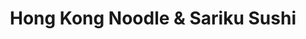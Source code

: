 ---
layout: place
title: "Hong Kong Noodle & Sariku Sushi"
permalink: /new-york/new-york/hong-kong-noodle-sariku-sushi.html
stateAbbr: NY
stateName: New York
cityName: New York
seo:
  name: "Hong Kong Noodle & Sariku Sushi"
  type: Restaurant
  links: https://hongkongnoodleny.com/
description: "Unassuming sit-down restaurant offering familiar Chinese & Japanese eats, including sushi. Hong Kong Noodle & Sariku Sushi serves delicious sushi in New York, New York. Try fresh Japanese dishes for a great dining experience. Available for takeout, delivery, lunch, and dinner."
place_id: ChIJ-WCDcghZwokRafqiRaOW0JA
photos:
  - name: >-
      places/ChIJ-WCDcghZwokRafqiRaOW0JA/photos/AeeoHcJSbHY_Mv9wqJIIU-XndHUEWpjLblBXX1Q8SKKZDIGIYwaToexpBV202ooLQG3HThoCjmepqUKBe0bMMKyr_WsYiGEDs49PxmBt5vPJqiLCxV0eOlhUnhKl2FO-h7UvnNYzhBl9JLTHmfYUXrOvZ4ExVLJvKjQkU8yIUI2me-KArVb5IoDCogaDNpevOeft9iG9BjUravscs3Be_SQQpMgnIQKgqmkP4RqlFNhIAYmV0HWV35L1ecTzg4LxVTInrrFnFagf-fS3E8bLkyVKYZct9Ka9S6iVslfLmLSluA1r6LmnuCHGGvHtjjuGAXf-mMMLNsghQAM4ra7WcmOZnN1qGSIJujcUHjblyya9WlxCgHFOniWN8wQb6SHcW_y6xUUikwcfBEdZiitrBskONtwfR6PhT9qOenuGsPlX8l__PQ
    widthPx: 2048
    heightPx: 1152
    authorAttributions:
      - displayName: Marie Parsons
        uri: https://maps.google.com/maps/contrib/114787239470053032113
        photoUri: >-
          https://lh3.googleusercontent.com/a-/ALV-UjXwrqw9ZoaOGmFCrh5ktVNn3ZQuu6S36Gn0QYchoZyF4hVksN3Z=s100-p-k-no-mo
    flagContentUri: >-
      https://www.google.com/local/imagery/report/?cb_client=maps_api_places.places_api&image_key=!1e10!2sCIHM0ogKEICAgIDE2JL-Mg&hl=en-US
    googleMapsUri: >-
      https://www.google.com/maps/place//data=!3m4!1e2!3m2!1sCIHM0ogKEICAgIDE2JL-Mg!2e10!4m2!3m1!1s0x89c25908728360f9:0x90d096a345a2fa69
  - name: >-
      places/ChIJ-WCDcghZwokRafqiRaOW0JA/photos/AeeoHcIYys_9HveRiOnJ2Z2BMcL8zlQh6V6DWNhhENWwJNccvXk6uRqKtlULYcmljomgDTloqgIrxkbPjAlQ-M3YHR6Uq2PygPp0tPzkhpkBBPaKSb2D40pYFDuxxw_wCeKqtEaQPEwtWFGVWVXjQJm2XQdEwXIOZuNhHpCB_S5B-_kRxk5IJ_PCl-rRllaMRVNVwuKr2QeQFIZvvEdN6eRapsOuL_SZq5jNcKTxkFb8h-TIo9MRVVPiBiAYlh4E7IzaNepzc12v-ZABs0mA875kg5g4ye7qKFvXbpe--wJ6MS4OdEO55wdiwqb6k160ueePDoVsarS8YK1N9Rq0pu1hzWHUx2ElHnhZGVnN_XKDx-GGV4IujrIQzi8z-XV-zDwDUzpvL-RWmhLXTEl77_hM_1EVdfuyBM_pemdDpz8Vu_gQng
    widthPx: 2891
    heightPx: 2504
    authorAttributions:
      - displayName: hannssy
        uri: https://maps.google.com/maps/contrib/100647361569491182151
        photoUri: >-
          https://lh3.googleusercontent.com/a-/ALV-UjXF_n86xY17JkTVYfFDtubsqIFPxAsrpD3tsa3mO2qJYAatLrw0=s100-p-k-no-mo
    flagContentUri: >-
      https://www.google.com/local/imagery/report/?cb_client=maps_api_places.places_api&image_key=!1e10!2sCIHM0ogKEICAgID34crGXg&hl=en-US
    googleMapsUri: >-
      https://www.google.com/maps/place//data=!3m4!1e2!3m2!1sCIHM0ogKEICAgID34crGXg!2e10!4m2!3m1!1s0x89c25908728360f9:0x90d096a345a2fa69
  - name: >-
      places/ChIJ-WCDcghZwokRafqiRaOW0JA/photos/AeeoHcLA1I-zkfUOtsG7R0g3boRRZfhwCEUMkqMpkLBMLmG9A3GgpzXlFP8K7miHh3i9JjPBFaZTXghJUQSb27dOESoJgEy_QHaAkJ-O0pis8uL65QSUEIaCNTHz9B4btl3a7VuqtTc7IahqqTbpgBFlChgZH6K87HirB8DqDNKuZP4306Whoa4v-utq-GAtT1OZASL5S3q5KoNKxc9W63zpdQ-qUZlHQYtrBD6v26ZjSJQPoZ27gtes5u1_C7M5AFoQD3TfdeYFkVI-N5IW4UuALz7tcw4BLlK9pvKu_TzftFfs9V6_bOiTh0pTOjV-1DgjLvteI1ClhT4zI3zXejjbwJskbX-wqBUYdkOUDWCYdBJc0ALvL-1782gWT4nH8hUH3auJzNX2Pfa4mJOzt-ZfymAt2Pm3sDbgg2uSshjIOeMZA9h3
    widthPx: 2736
    heightPx: 3697
    authorAttributions:
      - displayName: hannssy
        uri: https://maps.google.com/maps/contrib/100647361569491182151
        photoUri: >-
          https://lh3.googleusercontent.com/a-/ALV-UjXF_n86xY17JkTVYfFDtubsqIFPxAsrpD3tsa3mO2qJYAatLrw0=s100-p-k-no-mo
    flagContentUri: >-
      https://www.google.com/local/imagery/report/?cb_client=maps_api_places.places_api&image_key=!1e10!2sCIHM0ogKEICAgIDTsIbW8AE&hl=en-US
    googleMapsUri: >-
      https://www.google.com/maps/place//data=!3m4!1e2!3m2!1sCIHM0ogKEICAgIDTsIbW8AE!2e10!4m2!3m1!1s0x89c25908728360f9:0x90d096a345a2fa69
  - name: >-
      places/ChIJ-WCDcghZwokRafqiRaOW0JA/photos/AeeoHcLJhb_G64TUU_LFxPxhidVueLx6H42tqLSKIOXaHx6exSkH50Xdq3AfI6fJyHP2xhwxzqBpJON7Ga6XfYT6M9tCKYS71YqTI_Rce48PHxYkL2uyOUvjzQlyyi5iL0Gzh-ZfFLQgOCFmtq4p9HPrfoamHImqEbnBA939V5MHugUtmOh0zD0f2dLr4scOBy_TmhTG4qzuR76RjYnuDMyIzwg7LzI8ZguZ7HrdDzr_zBAmvm6IAWeuCNVTsTOMAfktw8z5MzpTwpRu61Ohyf9zcu9R_uC5_1L2tBRBWMbVmsuA47qpSMx7Gs105RzkgZXR5Gu82Nxvo7tpNTF6T6EcMQDc1hK8cPaGNw_5jgm-P-1BrVgVDD2QTVF35_qGnvu5Y8H4MchPoAvF3_L8X8nAK4Qjinnb-_e2PjCmevkeQql92A
    widthPx: 3850
    heightPx: 2888
    authorAttributions:
      - displayName: hannssy
        uri: https://maps.google.com/maps/contrib/100647361569491182151
        photoUri: >-
          https://lh3.googleusercontent.com/a-/ALV-UjXF_n86xY17JkTVYfFDtubsqIFPxAsrpD3tsa3mO2qJYAatLrw0=s100-p-k-no-mo
    flagContentUri: >-
      https://www.google.com/local/imagery/report/?cb_client=maps_api_places.places_api&image_key=!1e10!2sCIHM0ogKEICAgIDv7rj_BQ&hl=en-US
    googleMapsUri: >-
      https://www.google.com/maps/place//data=!3m4!1e2!3m2!1sCIHM0ogKEICAgIDv7rj_BQ!2e10!4m2!3m1!1s0x89c25908728360f9:0x90d096a345a2fa69
  - name: >-
      places/ChIJ-WCDcghZwokRafqiRaOW0JA/photos/AeeoHcLNLC08Cvrli8gZoXEB0Nikk1E3mCfPoiP3g266ZCNOhz5irvkNNhY_YVOCBC93-y2j7QOA-18t7uYQQDi5_vgb5e7eJoElDmzAR9UkQgoO1vYZ2r4vDR3RCEwSwLhFhclt2JqDhx98Y2ySSuL77imrcDBdfgVQj9uvifEsZ0QBoi-5nrrK3AUzk2XH8L2K5gHkb7cDjOrS5Hj6_1ya0xOfjSzSU1lXN_uHmMyECh35560lWv1iHsNYwgBk4eLOwfZDXsilmAXzOOqDgR8MyPPsedWA5LZBAUOrwRtKRRM6X_Lvd3HfLACTtbaNApBjLd_29wFAKF-uO3TGRmqwql1D7ZEYCKzFEN24OWznP1s-Z_KbGoWrpbv0y6td3FJNWEcu_JZzTzO1NIdkWXFV8YkWC6OfVuRoKykMnYh7DYvqax_0
    widthPx: 3024
    heightPx: 4032
    authorAttributions:
      - displayName: Omar Faruk Shajib
        uri: https://maps.google.com/maps/contrib/102043079474396334885
        photoUri: >-
          https://lh3.googleusercontent.com/a-/ALV-UjX1Ez_fh6Bo0F2-9HLwO3VrfvdAsx-uro_WrIuTrue9mfJkCmNa=s100-p-k-no-mo
    flagContentUri: >-
      https://www.google.com/local/imagery/report/?cb_client=maps_api_places.places_api&image_key=!1e10!2sCIHM0ogKEICAgICF29mxzgE&hl=en-US
    googleMapsUri: >-
      https://www.google.com/maps/place//data=!3m4!1e2!3m2!1sCIHM0ogKEICAgICF29mxzgE!2e10!4m2!3m1!1s0x89c25908728360f9:0x90d096a345a2fa69
  - name: >-
      places/ChIJ-WCDcghZwokRafqiRaOW0JA/photos/AeeoHcLohWmQJQCUGpPHSxwPAA2ipX5RIr6NwMW2tTQyMtifeRqGptQCUfhpINsoatZoCAu6mjlBVbTd6J424gcRjO5Gss4HjUoCAh6qrQHtZOcJ7GqQGvuC__SNuJaGw6tL4ikotKfLunbstM0-reeZhWsO09EU-LsJbr9AaW1srlvlZ_RYc4l0dyDs0joRs1tW88ar-_a6VypfioTisnLeq45a3JTVRM2A8ImajP_ej2G1d4zq2nUDDvf02I4lj36j-8oWQ581aKJ13NO8BVjPz3sgLueQnaKofyLrI45kUxBSIJ4TLC_LK0TBi1cxWA2FK7w5gzlqyyp7uIDKFoh32xhpDM6kks9EeDGR7MOlKKcCOeaNEIxqa3DZcqJUpKQPZdCHF9CIgaY5elK9minW9X14FjUCEirT0N1JUbVarPegZw
    widthPx: 4080
    heightPx: 3072
    authorAttributions:
      - displayName: Dan Rosen
        uri: https://maps.google.com/maps/contrib/101307283954477666531
        photoUri: >-
          https://lh3.googleusercontent.com/a-/ALV-UjUVyfxrGQwQ4s9QYi9ZPO5Wrf90KVJUVk7Ss7sRuuYD_ABG9lTN7A=s100-p-k-no-mo
    flagContentUri: >-
      https://www.google.com/local/imagery/report/?cb_client=maps_api_places.places_api&image_key=!1e10!2sCIHM0ogKEICAgICe75LTew&hl=en-US
    googleMapsUri: >-
      https://www.google.com/maps/place//data=!3m4!1e2!3m2!1sCIHM0ogKEICAgICe75LTew!2e10!4m2!3m1!1s0x89c25908728360f9:0x90d096a345a2fa69
  - name: >-
      places/ChIJ-WCDcghZwokRafqiRaOW0JA/photos/AeeoHcLzs8bToDq_ij32XDQgZ1DJbiV6Hc2BiSbpDVtsQGunj6_k_R3cHwAP0PbSA9SOC4Q3OTUPO2cmIWuuLAy7XH3jVz5ROCu3rBNaU29oD3407Ai_7CXjpF9DPh8cP1J5bP5sj_t9IOMpu-51wLu53nlcnQWB6VmI-GVeMJhmJZFbMytEEjQB76gIIign8e6axgZFmtl2KJOnrp4Ls3LVjUiLQGLj-xvk90TCpAmFrSJ5gJW-6JsqWu0bGMcNM7wPQsKLyB7oQFnxDhPIX2906zb9pK6D_oEmDFmSfa8WX2MTIcNbhphTofIndNxrMzSUuM4UI0a--GJsijCE8b82qKw8pd9GtczZ-WIHR1bAIYV-KK-Zcjtj_5gj8qA45ZnhE4bELIAUToz6X3Dq21C2c7LXInWlZ8mlJh-ueU_M98v4ZeE
    widthPx: 4000
    heightPx: 3000
    authorAttributions:
      - displayName: hannssy
        uri: https://maps.google.com/maps/contrib/100647361569491182151
        photoUri: >-
          https://lh3.googleusercontent.com/a-/ALV-UjXF_n86xY17JkTVYfFDtubsqIFPxAsrpD3tsa3mO2qJYAatLrw0=s100-p-k-no-mo
    flagContentUri: >-
      https://www.google.com/local/imagery/report/?cb_client=maps_api_places.places_api&image_key=!1e10!2sCIHM0ogKEICAgICD3rCK3QE&hl=en-US
    googleMapsUri: >-
      https://www.google.com/maps/place//data=!3m4!1e2!3m2!1sCIHM0ogKEICAgICD3rCK3QE!2e10!4m2!3m1!1s0x89c25908728360f9:0x90d096a345a2fa69
  - name: >-
      places/ChIJ-WCDcghZwokRafqiRaOW0JA/photos/AeeoHcK9ez-XwwMPE-kh_ESyyDgzy8LLYZ5S5DmL3jFG-kvWyaev-3yq-fa6DMA0ChbQ8_st6E_x9HJ-G3OOwb8zBQ780fZPZnloTFoCFWq84J1jOGUsZkxiGySq3XSnnOdiEOg-lrgW3nyVb2wdnVH5Q5CuDDXEdBKAaloCmsYh8oHC0jaj9RNjmYruupkFoiL49g8Bhp90AOmejqw0h6ZN9B6BNfaarvj4FBufr9-7rcQfq1QtxQLotBDO-FgyOltojYpW-EIiHjVwwyO4hnkaIlMAknEyVMvi9dZCTHU4aMveLsiEzAz6VhU0ozYbd_ha04ZWOtXelW_KYkcj4YLLftmxU4rTcTKUd2Qb7GZ8IhxTU0wa_58GnzxtrHTYLGQqrJexIKuQ5Eux9r7hHjawHEBtWPK6xzihQouFIWawh9KQU0U
    widthPx: 4032
    heightPx: 3024
    authorAttributions:
      - displayName: G N
        uri: https://maps.google.com/maps/contrib/101159018303696536856
        photoUri: >-
          https://lh3.googleusercontent.com/a-/ALV-UjX4I0mI64pKlVJH5a2Em2xgG6SeyzAJ68tzWAvTl_tMCZzikkuc=s100-p-k-no-mo
    flagContentUri: >-
      https://www.google.com/local/imagery/report/?cb_client=maps_api_places.places_api&image_key=!1e10!2sCIHM0ogKEICAgICB_6ObkgE&hl=en-US
    googleMapsUri: >-
      https://www.google.com/maps/place//data=!3m4!1e2!3m2!1sCIHM0ogKEICAgICB_6ObkgE!2e10!4m2!3m1!1s0x89c25908728360f9:0x90d096a345a2fa69
  - name: >-
      places/ChIJ-WCDcghZwokRafqiRaOW0JA/photos/AeeoHcIWFxWtwZgWd4h5mNNlZ_SH1xDHSgdLUQJEYO9klfLeqSwAFN5AQQZwmERVQkRAileMQ__SwXZWBZC3DfDhppMzBvADPUALMkEjAmV4Uu3d0wtsossMqvMPzvlOQMBKm6z7fOvtI3R0Rw75BO_XaFW1CUPQ5slGZaSWCYePEpHiLWqidUGm_DnW7sU8_CzUHi7F1MpBIVNy5jE7pl5y0_6wqfqZc--7mns2p0YooU8-iogokRhaIUyoymq0EzWdoAU91gh7jCexFJH-xbPzpMccciClybG761EALEJhDEsvy3vMeLw7-QSPf4shYMpU9jd34E1yy6jvMTg3jxf4bce0CWZf49h3dP724vv2hbTeHhTMrK7QtejaETWc02xirRVhOMzC3RFQt6NMcxSDH8o4QvOVPI2Gv-DBsJpsvsbNVA
    widthPx: 1960
    heightPx: 4032
    authorAttributions:
      - displayName: Pablo Perez
        uri: https://maps.google.com/maps/contrib/109409980958147009525
        photoUri: >-
          https://lh3.googleusercontent.com/a-/ALV-UjWWhbZFlzdthqySOcAEDEwRFkPOSth13yhN2dqM15bbdyIJPZVOBQ=s100-p-k-no-mo
    flagContentUri: >-
      https://www.google.com/local/imagery/report/?cb_client=maps_api_places.places_api&image_key=!1e10!2sCIHM0ogKEICAgICmqM6FcQ&hl=en-US
    googleMapsUri: >-
      https://www.google.com/maps/place//data=!3m4!1e2!3m2!1sCIHM0ogKEICAgICmqM6FcQ!2e10!4m2!3m1!1s0x89c25908728360f9:0x90d096a345a2fa69
  - name: >-
      places/ChIJ-WCDcghZwokRafqiRaOW0JA/photos/AeeoHcKi_rYd1AnekzwKze6lReWpD-jbpvuNCYDe3bc6ARcq15vqw88HwNjCE-AkiLzNdWVSisROzZKIzeIY1b-qXhhWpOG9UF7GgraRPgSqkt3u2GSjnoDKEcoX4E492-z_jYakqbVNYXtjULTi6x9uDIYvsI-VmllNfbMQr8eMod5BRXGjmrUaPJrD_45aI5x3vCEBDQuZuoLVljy_eBXo-CBQZIWi-Lmkf5aUbYT_pV5h2Y04hKVWNlNgklTjXR-CcnLLr-LQ_qI_jFcSK9koP8P-jv-5wcvytYvqw3MAm1jFSgDWXWt7Toq168Ecr9WMgji1OkkxwDVsaHXvh-eEycD2T49tNg77Pke3jFWxyADewyTAlEYjs3652PVPQVgD7-CGrh0oiprz7R6hhobRsbs8uGhlxRS24NYFJ4ijoJ8aS6ND
    widthPx: 4000
    heightPx: 3000
    authorAttributions:
      - displayName: hannssy
        uri: https://maps.google.com/maps/contrib/100647361569491182151
        photoUri: >-
          https://lh3.googleusercontent.com/a-/ALV-UjXF_n86xY17JkTVYfFDtubsqIFPxAsrpD3tsa3mO2qJYAatLrw0=s100-p-k-no-mo
    flagContentUri: >-
      https://www.google.com/local/imagery/report/?cb_client=maps_api_places.places_api&image_key=!1e10!2sCIHM0ogKEICAgIDe9syC7AE&hl=en-US
    googleMapsUri: >-
      https://www.google.com/maps/place//data=!3m4!1e2!3m2!1sCIHM0ogKEICAgIDe9syC7AE!2e10!4m2!3m1!1s0x89c25908728360f9:0x90d096a345a2fa69
address: '174 Lexington Ave #7387, New York, NY 10016, USA'
street: '174 Lexington Ave #7387'
city: New York
state: NY
zip: '10016'
country: USA
neighborhood: null
latitude: '40.744374'
longitude: '-73.981384'
accessibility_options:
  wheelchairAccessibleParking: false
  wheelchairAccessibleSeating: true
business_status: OPERATIONAL
name: Hong Kong Noodle & Sariku Sushi
google_maps_links:
  directionsUri: >-
    https://www.google.com/maps/dir//''/data=!4m7!4m6!1m1!4e2!1m2!1m1!1s0x89c25908728360f9:0x90d096a345a2fa69!3e0
  placeUri: https://maps.google.com/?cid=10435005964609583721
  writeAReviewUri: >-
    https://www.google.com/maps/place//data=!4m3!3m2!1s0x89c25908728360f9:0x90d096a345a2fa69!12e1
  reviewsUri: >-
    https://www.google.com/maps/place//data=!4m4!3m3!1s0x89c25908728360f9:0x90d096a345a2fa69!9m1!1b1
  photosUri: >-
    https://www.google.com/maps/place//data=!4m3!3m2!1s0x89c25908728360f9:0x90d096a345a2fa69!10e5
primary_type: Chinese Restaurant
opening_hours:
  regular: null
  current: null
secondary_opening_hours:
  regular:
    weekdayDescriptions: null
    type: null
  current:
    weekdayDescriptions: null
    type: null
phone: (212) 689-1025
price_level: PRICE_LEVEL_INEXPENSIVE
price_range: $10 &ndash; $20
rating: '4.0'
rating_count: 228
website: https://hongkongnoodleny.com/
reviews:
  - name: >-
      places/ChIJ-WCDcghZwokRafqiRaOW0JA/reviews/ChZDSUhNMG9nS0VJQ0FnTURJOUpIcEtnEAE
    relativePublishTimeDescription: in the last week
    rating: 1
    text:
      text: >-
        ROACH IN FOOD absolutely disgusting, went back to get a refund and
        nobody even said sorry or anything they questioned if i even got the
        food from there.
      languageCode: en
    originalText:
      text: >-
        ROACH IN FOOD absolutely disgusting, went back to get a refund and
        nobody even said sorry or anything they questioned if i even got the
        food from there.
      languageCode: en
    authorAttribution:
      displayName: Melissa Ledesma
      uri: https://www.google.com/maps/contrib/106073722750351822356/reviews
      photoUri: >-
        https://lh3.googleusercontent.com/a-/ALV-UjU4V2oXeOUnVtqdakF9Lf9lWaBvHZ5SJDuzf2YPJFyS7jM3X6O_tg=s128-c0x00000000-cc-rp-mo-ba2
    publishTime: '2025-04-07T17:03:53.226227Z'
    flagContentUri: >-
      https://www.google.com/local/review/rap/report?postId=ChZDSUhNMG9nS0VJQ0FnTURJOUpIcEtnEAE&d=17924085&t=1
    googleMapsUri: >-
      https://www.google.com/maps/reviews/data=!4m6!14m5!1m4!2m3!1sChZDSUhNMG9nS0VJQ0FnTURJOUpIcEtnEAE!2m1!1s0x89c25908728360f9:0x90d096a345a2fa69
  - name: >-
      places/ChIJ-WCDcghZwokRafqiRaOW0JA/reviews/ChdDSUhNMG9nS0VJQ0FnTURJbUltbG5nRRAB
    relativePublishTimeDescription: a week ago
    rating: 3
    text:
      text: Hot food. Quick service. I'll for sure come back.
      languageCode: en
    originalText:
      text: Hot food. Quick service. I'll for sure come back.
      languageCode: en
    authorAttribution:
      displayName: Phinesse 773NoCAP. (Mr.Kingnocap)
      uri: https://www.google.com/maps/contrib/102755719838651907479/reviews
      photoUri: >-
        https://lh3.googleusercontent.com/a/ACg8ocJq_mTW3jfQ_PxbvzmgZm9sNAISTCilYfU10TSCkSoFHNESZQ=s128-c0x00000000-cc-rp-mo-ba3
    publishTime: '2025-04-06T20:16:07.661052Z'
    flagContentUri: >-
      https://www.google.com/local/review/rap/report?postId=ChdDSUhNMG9nS0VJQ0FnTURJbUltbG5nRRAB&d=17924085&t=1
    googleMapsUri: >-
      https://www.google.com/maps/reviews/data=!4m6!14m5!1m4!2m3!1sChdDSUhNMG9nS0VJQ0FnTURJbUltbG5nRRAB!2m1!1s0x89c25908728360f9:0x90d096a345a2fa69
  - name: >-
      places/ChIJ-WCDcghZwokRafqiRaOW0JA/reviews/ChdDSUhNMG9nS0VJQ0FnTUNRaV95N3RnRRAB
    relativePublishTimeDescription: a month ago
    rating: 5
    text:
      text: >-
        It’s affordable American-Chinese food that hits the spot in terms of
        flavor and value. The sesame/general tso’s/orange chicken is perfectly
        fried and tossed in an umami-rich sauce. Expect a heaping amount of
        noodles with large slices of meat if you order the lo mein. I would stay
        away from the sushi and Thai offerings; there are much better places for
        that in the neighborhood. They have their own delivery guys - and the
        grumpy but speedy old Chinese man knocking loudly on your door not
        caring about doordash ratings is a throwback to a New York I miss.
      languageCode: en
    originalText:
      text: >-
        It’s affordable American-Chinese food that hits the spot in terms of
        flavor and value. The sesame/general tso’s/orange chicken is perfectly
        fried and tossed in an umami-rich sauce. Expect a heaping amount of
        noodles with large slices of meat if you order the lo mein. I would stay
        away from the sushi and Thai offerings; there are much better places for
        that in the neighborhood. They have their own delivery guys - and the
        grumpy but speedy old Chinese man knocking loudly on your door not
        caring about doordash ratings is a throwback to a New York I miss.
      languageCode: en
    authorAttribution:
      displayName: Eugene D.
      uri: https://www.google.com/maps/contrib/112179839068499442288/reviews
      photoUri: >-
        https://lh3.googleusercontent.com/a/ACg8ocIBvzc3ObdvBSYPUzWwdIQ6vkL3geWMz6dKgbytDPncDMLplA=s128-c0x00000000-cc-rp-mo-ba2
    publishTime: '2025-03-07T03:23:33.539763Z'
    flagContentUri: >-
      https://www.google.com/local/review/rap/report?postId=ChdDSUhNMG9nS0VJQ0FnTUNRaV95N3RnRRAB&d=17924085&t=1
    googleMapsUri: >-
      https://www.google.com/maps/reviews/data=!4m6!14m5!1m4!2m3!1sChdDSUhNMG9nS0VJQ0FnTUNRaV95N3RnRRAB!2m1!1s0x89c25908728360f9:0x90d096a345a2fa69
  - name: >-
      places/ChIJ-WCDcghZwokRafqiRaOW0JA/reviews/ChdDSUhNMG9nS0VJQ0FnSUM1NFlpYWlRRRAB
    relativePublishTimeDescription: a year ago
    rating: 4
    text:
      text: >-
        Decor was not the best, but the food was great! Menu is diverse with all
        sorts of top quality Asian cuisine. The staff was friendly enough to us.
        To each other, they seemed to be upset but only spoke Chinese. We were
        very pleased with the meal and service.
      languageCode: en
    originalText:
      text: >-
        Decor was not the best, but the food was great! Menu is diverse with all
        sorts of top quality Asian cuisine. The staff was friendly enough to us.
        To each other, they seemed to be upset but only spoke Chinese. We were
        very pleased with the meal and service.
      languageCode: en
    authorAttribution:
      displayName: Christy Lawson
      uri: https://www.google.com/maps/contrib/102093098136338374184/reviews
      photoUri: >-
        https://lh3.googleusercontent.com/a/ACg8ocIHz6L8ypz8a0nlqG2erhiTYl8b0oTdnGz9qv-vkZzwoR4NmA=s128-c0x00000000-cc-rp-mo-ba4
    publishTime: '2023-10-14T14:29:39.131228Z'
    flagContentUri: >-
      https://www.google.com/local/review/rap/report?postId=ChdDSUhNMG9nS0VJQ0FnSUM1NFlpYWlRRRAB&d=17924085&t=1
    googleMapsUri: >-
      https://www.google.com/maps/reviews/data=!4m6!14m5!1m4!2m3!1sChdDSUhNMG9nS0VJQ0FnSUM1NFlpYWlRRRAB!2m1!1s0x89c25908728360f9:0x90d096a345a2fa69
  - name: >-
      places/ChIJ-WCDcghZwokRafqiRaOW0JA/reviews/ChdDSUhNMG9nS0VJQ0FnSUNlNzVMVDJ3RRAB
    relativePublishTimeDescription: 2 years ago
    rating: 4
    text:
      text: >-
        The beef and broccoli was absolutely scrumptious and the spicy
        yellowtail sushi roll was also very, very good. The ramen didn't taste
        like much more than instant, to be honest. Will definitely be going
        back, just for specific items on the menu.
      languageCode: en
    originalText:
      text: >-
        The beef and broccoli was absolutely scrumptious and the spicy
        yellowtail sushi roll was also very, very good. The ramen didn't taste
        like much more than instant, to be honest. Will definitely be going
        back, just for specific items on the menu.
      languageCode: en
    authorAttribution:
      displayName: Dan Rosen
      uri: https://www.google.com/maps/contrib/101307283954477666531/reviews
      photoUri: >-
        https://lh3.googleusercontent.com/a-/ALV-UjUVyfxrGQwQ4s9QYi9ZPO5Wrf90KVJUVk7Ss7sRuuYD_ABG9lTN7A=s128-c0x00000000-cc-rp-mo-ba4
    publishTime: '2022-09-27T14:32:13.697251Z'
    flagContentUri: >-
      https://www.google.com/local/review/rap/report?postId=ChdDSUhNMG9nS0VJQ0FnSUNlNzVMVDJ3RRAB&d=17924085&t=1
    googleMapsUri: >-
      https://www.google.com/maps/reviews/data=!4m6!14m5!1m4!2m3!1sChdDSUhNMG9nS0VJQ0FnSUNlNzVMVDJ3RRAB!2m1!1s0x89c25908728360f9:0x90d096a345a2fa69
parking_options:
  paidStreetParking: true
  valetParking: false
payment_options:
  acceptsCreditCards: true
  acceptsDebitCards: true
  acceptsCashOnly: false
  acceptsNfc: true
allow_dogs: null
curbside_pickup: null
delivery: true
dine_in: true
good_for_children: true
good_for_groups: null
good_for_sports: false
live_music: false
menu_for_children: false
outdoor_seating: false
reservable: true
restroom: true
serves_beer: false
serves_breakfast: null
serves_brunch: null
serves_cocktails: false
serves_coffee: false
serves_dinner: true
serves_dessert: null
serves_lunch: true
serves_vegetarian_food: true
serves_wine: false
takeout: true
summary: >-
  Unassuming sit-down restaurant offering familiar Chinese & Japanese eats,
  including sushi.

---